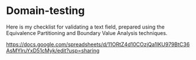 # Domain-testing
Here is my checklist for validating a text field, prepared using the Equivalence Partitioning and Boundary Value Analysis techniques.

https://docs.google.com/spreadsheets/d/11ORtZ4d10COzjQa1lKU979BtC36AsMYlruYxD51cMyk/edit?usp=sharing 
